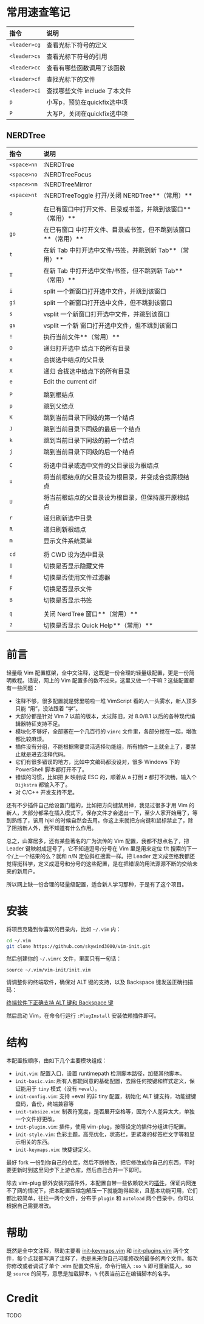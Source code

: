 # 常用速查笔记

|指令             |说明
|:-|:-|
|`<leader>cg`     |查看光标下符号的定义             |
|`<leader>cs`     |查看光标下符号的引用             |
|`<leader>cc`     |查看有哪些函数调用了该函数       |
|`<leader>cf`     |查找光标下的文件                 |
|`<leader>ci`     |查找哪些文件 include 了本文件    |
|`p`              |小写p，预览在quickfix选中项      |
|`P`              |大写P，关闭在quickfix选中项      |

## NERDTree

|指令         |说明                                                                      |
|:-|:-|
|`<space>nn`  |:NERDTree<cr>                                                             |
|`<space>no`  |:NERDTreeFocus<cr>                                                        |
|`<space>nm`  |:NERDTreeMirror<cr>                                                       |
|`<space>nt`  |:NERDTreeToggle<cr>     打开/关闭 NERDTree**（常用）**                    |
|             |                                                                          |
|`o `         |在已有窗口中打开文件、目录或书签，并跳到该窗口**（常用）**                |
|`go`         |在已有窗口 中打开文件、目录或书签，但不跳到该窗口**（常用）**             |
|`t `         |在新 Tab 中打开选中文件/书签，并跳到新 Tab**（常用）**                    |
|`T `         |在新 Tab 中打开选中文件/书签，但不跳到新 Tab**（常用）**                  |
|`i `         |split 一个新窗口打开选中文件，并跳到该窗口                                |
|`gi`         |split 一个新窗口打开选中文件，但不跳到该窗口                              |
|`s `         |vsplit 一个新窗口打开选中文件，并跳到该窗口                               |
|`gs`         |vsplit 一个新 窗口打开选中文件，但不跳到该窗口                            |
|`! `         |执行当前文件**（常用）**                                                  |
|`O `         |递归打开选中 结点下的所有目录                                             |
|`x `         |合拢选中结点的父目录                                                      |
|`X `         |递归 合拢选中结点下的所有目录                                             |
|`e `         |Edit the current dif                                                      |
|             |                                                                          |
|`P `         |跳到根结点                                                                |
|`p `         |跳到父结点                                                                |
|`K `         |跳到当前目录下同级的第一个结点                                            |
|`J `         |跳到当前目录下同级的最后一个结点                                          |
|`k `         |跳到当前目录下同级的前一个结点                                            |
|`j `         |跳到当前目录下同级的后一个结点                                            |
|             |                                                                          |
|`C `         |将选中目录或选中文件的父目录设为根结点                                    |
|`u `         |将当前根结点的父目录设为根目录，并变成合拢原根结点                        |
|`U `         |将当前根结点的父目录设为根目录，但保持展开原根结点                        |
|`r `         |递归刷新选中目录                                                          |
|`R `         |递归刷新根结点                                                            |
|`m `         |显示文件系统菜单                                                          |
|             |                                                                          |
|`cd`         |将 CWD 设为选中目录                                                       |
|`I `         |切换是否显示隐藏文件                                                      |
|`f `         |切换是否使用文件过滤器                                                    |
|`F `         |切换是否显示文件                                                          |
|`B `         |切换是否显示书签                                                          |
|             |                                                                          |
|`q `         |关闭 NerdTree 窗口**（常用）**                                            |
|`? `         |切换是否显示 Quick Help**（常用）**                                       |


# 前言
轻量级 Vim 配置框架，全中文注释，这既是一份合理的轻量级配置，更是一份简明教程。话说，网上的 Vim 配置多的数不过来，这里又做一个干嘛？这些配置都有一些问题：

- 注释不够，很多配置就是劈里啪啦一堆 VimScript 看的人一头雾水，新人顶多只能 “用”，没法跟着 “学”。
- 大部分都是针对 Vim 7 以前的版本，太过陈旧，对 8.0/8.1 以后的各种现代编辑器特征支持不足。
- 模块化不够好，全部塞在一个几百行的 `vimrc` 文件里，各部分搅在一起，增改都比较麻烦。
- 插件没有分组，不能根据需要灵活选择功能组，所有插件一上就全上了，要禁止就是进去注释代码。
- 它们有很多错误的地方，比如中文编码都没设对，很多 Windows 下的 PowerShell 脚本都打开不了。
- 错误的习惯，比如把 jk 映射成 ESC 的，顺着从 a 打倒 z 都打不流畅，输入个 `Dijkstra` 都输入不了。
- 对 C/C++ 开发支持不足。

还有不少插件自己给设置门槛的，比如把方向键禁用掉，我见过很多才用 Vim 的新人，大部分都呆在插入模式下，保存文件才会退出一下，至少人家开始用了，等到熟练了，该用 hjkl 的时候自然会去用。你这上来就把方向键和鼠标禁止了，除了阻挡新人外，我不知道有什么作用。

总之，山寨居多，还有某些著名的广为流传的 Vim 配置，我都不想点名了，把 Leader 键映射成逗号了，它不知道逗号/分号在 Vim 里是用来定位 f/t 搜索的下一个/上一个结果的么？就和 n/N 定位斜杠搜索一样。把 Leader 定义成空格我都还觉得挺科学，定义成逗号和分号的这些配置，是在把错误的用法源源不断的交给未来的新用户。

所以网上缺一份合理的轻量级配置，适合新人学习那种，于是有了这个项目。


# 安装

将项目克隆到你喜欢的目录内，比如 `~/.vim` 内：

```bash
cd ~/.vim
git clone https://github.com/skywind3000/vim-init.git
```

然后创建你的 `~/.vimrc` 文件，里面只有一句话：

```VimL
source ~/.vim/vim-init/init.vim
```

请调整你的终端软件，确保对 ALT 键的支持，以及 Backspace 键发送正确扫描码：

[终端软件下正确支持 ALT 键和 Backspace 键](https://github.com/skywind3000/vim-init/wiki/Setup-terminals-to-support-ALT-and-Backspace-correctly)

然后启动 Vim，在命令行运行 `:PlugInstall` 安装依赖插件即可。

# 结构

本配置按顺序，由如下几个主要模块组成：

- `init.vim`: 配置入口，设置 runtimepath 检测脚本路径，加载其他脚本。
- `init-basic.vim`: 所有人都能同意的基础配置，去除任何按键和样式定义，保证能用于 `tiny` 模式（没有 `+eval`）。
- `init-config.vim`: 支持 +eval 的非 tiny 配置，初始化 ALT 键支持，功能键键盘码，备份，终端兼容等
- `init-tabsize.vim`: 制表符宽度，是否展开空格等，因为个人差异太大，单独一个文件好更改。
- `init-plugin.vim`: 插件，使用 vim-plug，按照设定的插件分组进行配置。
- `init-style.vim`: 色彩主题，高亮优化，状态栏，更紧凑的标签栏文字等和显示相关的东西。
- `init-keymaps.vim`: 快捷键定义。

最好 fork 一份到你自己的仓库，然后不断修改，把它修改成你自己的东西，平时要更新时到这里同步下上游仓库，然后自己合并一下即可。

除去 vim-plug 额外安装的插件外，本配置自带一些依赖较大的[插件](https://github.com/skywind3000/vim-init/wiki/Integrated-Plugins)，保证内网连不了网的情况下，把本配置压缩包解压一下就能跑得起来，且基本功能可用，它们都比较简单，往往一两个文件，分布于 `plugin` 和 `autoload` 两个目录中，你可以根据自己需要增改。

# 帮助

既然是全中文注释，帮助主要看 [init-keymaps.vim](https://github.com/skywind3000/vim-init/blob/master/init/init-keymaps.vim) 和 [init-plugins.vim](https://github.com/skywind3000/vim-init/blob/master/init/init-plugins.vim) 两个文件，每个点我都写满了注释了，也是未来你自己可能修改的最多的两个文件。每次你修改或者调试了单个 .vim 配置文件后，命令行输入 `:so %` 即可重新载入，so 是 `source` 的简写，意思是加载脚本，`%` 代表当前正在编辑脚本的名字。

# Credit

TODO
